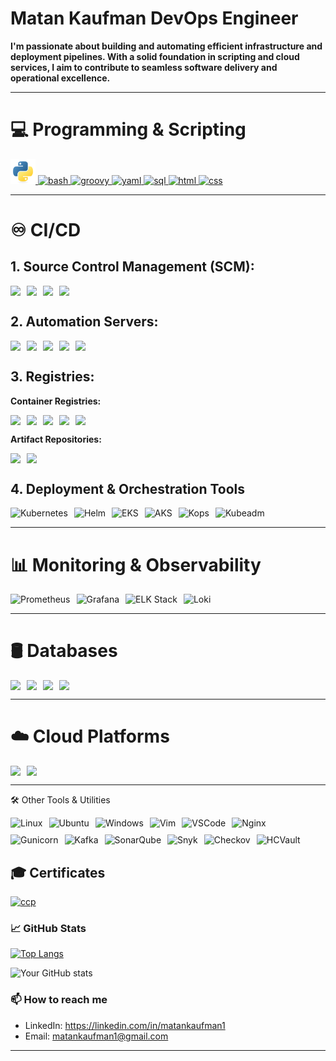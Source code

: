 # Matan Kaufman DevOps Engineer

**I'm passionate about building and automating efficient infrastructure and deployment pipelines. With a solid foundation in scripting and cloud services, I aim to contribute to seamless software delivery and operational excellence.**

---

# 💻 Programming & Scripting  
<a href="https://www.python.org" target="_blank" rel="noreferrer"> <img src="https://raw.githubusercontent.com/devicons/devicon/master/icons/python/python-original.svg" alt="python" width="40" height="40"/> </a>
<a href="https://www.gnu.org/software/bash" target="_blank" rel="noreferrer"> <img src="https://i0.wp.com/cachecrew.com/blog/wp-content/uploads/2023/03/kisspng-bash-shell-script-command-line-interface-z-shell-5b3df572212d73.0687702015307871861359.png?fit=528%2C528&ssl=1" alt="bash" width="40" height="40"/> </a>
<a href="https://groovy-lang.org" target="_blank" rel="noreferrer"> <img src="https://upload.wikimedia.org/wikipedia/commons/thumb/3/36/Groovy-logo.svg/800px-Groovy-logo.svg.png" alt="groovy" width="40" height="40"/> </a>
<a href="https://yaml.org" target="_blank" rel="noreferrer"> <img src="https://cdn-icons-png.flaticon.com/256/9749/9749063.png" alt="yaml" width="40" height="40"/> </a>
<a href="https://www.mysql.com" target="_blank" rel="noreferrer"> <img src="https://cdn.freelogovectors.net/svg12/azure_sql_database_logo_freelogovectors.net.svg" alt="sql" width="40" height="40"/> </a>
<a href="https://html.spec.whatwg.org" target="_blank" rel="noreferrer"> <img src="https://cdn.iconscout.com/icon/free/png-256/free-html-5-logo-icon-download-in-svg-png-gif-file-formats--programming-langugae-language-pack-logos-icons-1175208.png?f=webp&w=256" alt="html" width="40" height="40"/> </a>
<a href="https://www.w3.org/TR/CSS/#css" target="_blank" rel="noreferrer"> <img src="https://cdn.worldvectorlogo.com/logos/css-3.svg" alt="css" width="40" height="40"/> </a>

---

# ♾️ CI/CD  

## **1. Source Control Management (SCM):**  
<div style="display: flex; gap: 10px; align-items: center;">
    <img src=https://img.shields.io/badge/GitHub-181717?style=flat-square&logo=github&logoColor=white/>
    <img src=https://img.shields.io/badge/GitLab-FCA121?style=flat-square&logo=gitlab&logoColor=white/> 
    <img src=https://img.shields.io/badge/Azure%20Repos-0078D7?style=flat-square&logo=microsoft-azure&logoColor=white/>
    <img src=https://img.shields.io/badge/AWS%20CodeCommit-FF9900?style=flat-square&logo=amazon-aws&logoColor=white/>  
</div>

## **2. Automation Servers:**  
<div style="display: flex; gap: 10px; align-items: center;">
    <img src=https://img.shields.io/badge/Jenkins-D24939?style=flat-square&logo=jenkins&logoColor=white/>
    <img src=https://img.shields.io/badge/GitHub%20Actions-2088FF?style=flat-square&logo=github-actions&logoColor=white/>  
    <img src=https://img.shields.io/badge/CircleCI-343434?style=flat-square&logo=circleci&logoColor=white/>
    <img src=https://img.shields.io/badge/Azure%20Pipelines-0078D7?style=flat-square&logo=azure-pipelines&logoColor=white/>
    <img src=https://img.shields.io/badge/AWS%20CodePipeline-FF9900?style=flat-square&logo=amazon-aws&logoColor=white/>
</div>


## **3. Registries:**  
**Container Registries:**  
<div style="display: flex; gap: 10px; align-items: center;">
    <img src=https://img.shields.io/badge/DockerHub-2496ED?style=flat-square&logo=docker&logoColor=white/>
    <img src=https://img.shields.io/badge/ECR-FF9900?style=flat-square&logo=amazon-aws&logoColor=white/>
    <img src=https://img.shields.io/badge/GitLab%20Registry-FCA121?style=flat-square&logo=gitlab&logoColor=white/>
    <img src=https://img.shields.io/badge/GitHub%20Packages-2EA44F?style=flat-square&logo=github&logoColor=white/>
    <img src=https://img.shields.io/badge/Azure%20Container%20Registry-0078D7?style=flat-square&logo=microsoft-azure&logoColor=white/>
</div>

**Artifact Repositories:**  
<div style="display: flex; gap: 10px; align-items: center;">
    <img src=https://img.shields.io/badge/JFrog%20Artifactory-41BF47?style=flat-square&logo=jfrog&logoColor=white/>
    <img src=https://img.shields.io/badge/Nexus-343434?style=flat-square&logo=sonatype&logoColor=white/>
</div>

## **4. Deployment & Orchestration Tools**
<div style="display: flex; gap: 10px; align-items: center; flex-wrap: wrap;"> <img src="https://img.shields.io/badge/Kubernetes-326CE5?style=flat-square&logo=kubernetes&logoColor=white" alt="Kubernetes"/> <img src="https://img.shields.io/badge/Helm-0F1689?style=flat-square&logo=helm&logoColor=white" alt="Helm"/> <img src="https://img.shields.io/badge/EKS-FF9900?style=flat-square&logo=amazon-eks&logoColor=white" alt="EKS"/> <img src="https://img.shields.io/badge/AKS-0078D7?style=flat-square&logo=azure-kubernetes-service&logoColor=white" alt="AKS"/> <img src="https://img.shields.io/badge/Kops-3E4EE3?style=flat-square&logo=kubernetes&logoColor=white" alt="Kops"/> <img src="https://img.shields.io/badge/Kubeadm-326CE5?style=flat-square&logo=kubernetes&logoColor=white" alt="Kubeadm"/> </div>

---


# **📊 Monitoring & Observability**

<div style="display: flex; gap: 10px; align-items: center;">
  <img src="https://img.shields.io/badge/Prometheus-E6522C?style=flat-square&logo=prometheus&logoColor=white" alt="Prometheus"/>
  <img src="https://img.shields.io/badge/Grafana-F46800?style=flat-square&logo=grafana&logoColor=white" alt="Grafana"/>
  <img src="https://img.shields.io/badge/ELK%20Stack-005571?style=flat-square&logo=elastic&logoColor=white" alt="ELK Stack"/>
  <img src="https://img.shields.io/badge/Loki-0A3E98?style=flat-square&logo=grafana&logoColor=white" alt="Loki"/>
</div>

---

# **🛢️ Databases**  
<div style="display: flex; gap: 10px; align-items: center;">
    <img src=https://img.shields.io/badge/MySQL-4479A1?style=flat-square&logo=mysql&logoColor=white/>  
    <img src=https://img.shields.io/badge/MongoDB-47A248?style=flat-square&logo=mongodb&logoColor=white/>
    <img src=https://img.shields.io/badge/DynamoDB-4053D6?style=flat-square&logo=amazon-dynamodb&logoColor=white/>  
    <img src=https://img.shields.io/badge/Azure%20MySQL-0078D7?style=flat-square&logo=microsoft-azure&logoColor=white/>  
</div>

---

# **☁️ Cloud Platforms**  
<div style="display: flex; gap: 10px; align-items: center;">
    <img src=https://img.shields.io/badge/AWS-232F3E?style=flat-square&logo=amazon-aws&logoColor=white/>
    <img src=https://img.shields.io/badge/Azure-0078D7?style=splasticl&logo=microsoft-azure&logoColor=white/>  
</div>

---


🛠️ Other Tools & Utilities
<div style="display: flex; gap: 10px; align-items: center; flex-wrap: wrap;"> <img src="https://img.shields.io/badge/Linux-FCC624?style=flat-square&logo=linux&logoColor=black" alt="Linux"/> <img src="https://img.shields.io/badge/Ubuntu-E95420?style=flat-square&logo=ubuntu&logoColor=white" alt="Ubuntu"/> <img src="https://img.shields.io/badge/Windows-0078D6?style=flat-square&logo=windows&logoColor=white" alt="Windows"/> <img src="https://img.shields.io/badge/Vim-019733?style=flat-square&logo=vim&logoColor=white" alt="Vim"/> <img src="https://img.shields.io/badge/VSCode-007ACC?style=flat-square&logo=visual-studio-code&logoColor=white" alt="VSCode"/> <img src="https://img.shields.io/badge/Nginx-269539?style=flat-square&logo=nginx&logoColor=white" alt="Nginx"/> </div> <div style="display: flex; gap: 10px; align-items: center; flex-wrap: wrap; margin-top: 10px;"> <img src="https://img.shields.io/badge/Gunicorn-499848?style=flat-square&logo=gunicorn&logoColor=white" alt="Gunicorn"/> <img src="https://img.shields.io/badge/Kafka-231F20?style=flat-square&logo=apache-kafka&logoColor=white" alt="Kafka"/> <img src="https://img.shields.io/badge/SonarQube-4E9BCD?style=flat-square&logo=sonarqube&logoColor=white" alt="SonarQube"/> <img src="https://img.shields.io/badge/Snyk-4C4A73?style=flat-square&logo=snyk&logoColor=white" alt="Snyk"/> <img src="https://img.shields.io/badge/Checkov-8051D6?style=flat-square&logoColor=white" alt="Checkov"/> <img src="https://img.shields.io/badge/HashiCorp%20Vault-000000?style=flat-square&logo=vault&logoColor=white" alt="HCVault"/> </div>

## 🎓 Certificates
<a href="https://www.credly.com/badges/7a1492e3-a1f0-40c0-84b7-28b3681ad5b3/public_url" target="_blank" rel="noreferrer"> <img src="https://d1.awsstatic.com/training-and-certification/certification-badges/AWS-Certified-Cloud-Practitioner_badge.634f8a21af2e0e956ed8905a72366146ba22b74c.png" alt="ccp" width="100" height="100"/> </a>


### 📈 GitHub Stats
[![Top Langs](https://github-readme-stats.vercel.app/api/top-langs/?username=matankaufman1&layout=donut&theme=dracula)](https://github.com/matankaufman1/github-readme-stats)

![Your GitHub stats](https://github-readme-stats.vercel.app/api?username=matankaufman1&show_icons=true&theme=dracula)

### 📫 How to reach me
- LinkedIn: https://linkedin.com/in/matankaufman1
- Email: matankaufman1@gmail.com


---
